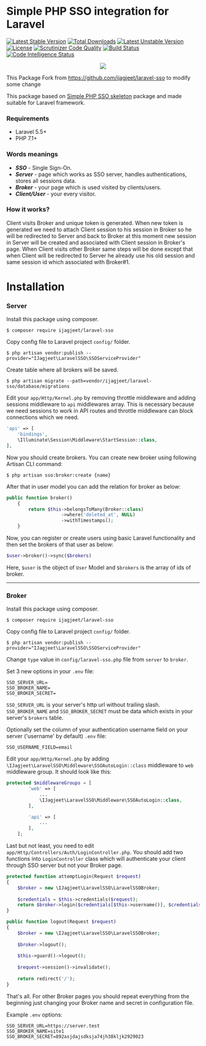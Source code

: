 # Simple PHP SSO integration for Laravel

[![Latest Stable Version](https://poser.pugx.org/ijagjeet/laravel-sso/v/stable)](https://packagist.org/packages/ijagjeet/laravel-sso)
[![Total Downloads](https://poser.pugx.org/ijagjeet/laravel-sso/downloads)](https://packagist.org/packages/ijagjeet/laravel-sso)
[![Latest Unstable Version](https://poser.pugx.org/ijagjeet/laravel-sso/v/unstable)](https://packagist.org/packages/ijagjeet/laravel-sso)
[![License](https://poser.pugx.org/ijagjeet/laravel-sso/license)](https://packagist.org/packages/ijagjeet/laravel-sso)
[![Scrutinizer Code Quality](https://scrutinizer-ci.com/g/ijagjeet/laravel-sso/badges/quality-score.png?b=master)](https://scrutinizer-ci.com/g/ijagjeet/laravel-sso/?branch=master)
[![Build Status](https://scrutinizer-ci.com/g/ijagjeet/laravel-sso/badges/build.png?b=master)](https://scrutinizer-ci.com/g/ijagjeet/laravel-sso/build-status/master)
[![Code Intelligence Status](https://scrutinizer-ci.com/g/ijagjeet/laravel-sso/badges/code-intelligence.svg?b=master)](https://scrutinizer-ci.com/code-intelligence)

<p align="center"><img src="https://laravel.com/assets/img/components/logo-laravel.svg"></p>

This Package Fork from https://github.com/ijagjeet/laravel-sso to modify some change

This package based on [Simple PHP SSO skeleton](https://github.com/ijagjeet/php-simple-sso) package and made suitable for Laravel framework.
### Requirements
* Laravel 5.5+
* PHP 7.1+

### Words meanings
* ***SSO*** - Single Sign-On.
* ***Server*** - page which works as SSO server, handles authentications, stores all sessions data.
* ***Broker*** - your page which is used visited by clients/users.
* ***Client/User*** - your every visitor.

### How it works?
Client visits Broker and unique token is generated. When new token is generated we need to attach Client session to his session in Broker so he will be redirected to Server and back to Broker at this moment new session in Server will be created and associated with Client session in Broker's page. When Client visits other Broker same steps will be done except that when Client will be redirected to Server he already use his old session and same session id which associated with Broker#1.

# Installation
### Server
Install this package using composer.
```shell
$ composer require ijagjeet/laravel-sso
```


Copy config file to Laravel project `config/` folder.
```shell
$ php artisan vendor:publish --provider="IJagjeet\LaravelSSO\SSOServiceProvider"
```


Create table where all brokers will be saved.
```shell
$ php artisan migrate --path=vendor/ijagjeet/laravel-sso/database/migrations
```


Edit your `app/Http/Kernel.php` by removing throttle middleware and adding sessions middleware to `api` middlewares array.
This is necessary because we need sessions to work in API routes and throttle middleware can block connections which we need.
```php
'api' => [
    'bindings',
    \Illuminate\Session\Middleware\StartSession::class,
],
```


Now you should create brokers.
You can create new broker using following Artisan CLI command:
```shell
$ php artisan sso:broker:create {name}
```

After that in user model you can add the relation for broker as below:
```php
public function broker()
    {
        return $this->belongsToMany(Broker::class)
                    ->where('deleted_at', NULL)
                    ->withTimestamps();
    }
```

Now, you can register or create users using basic Laravel functionality and then set the brokers of that user as below:
```php
$user->broker()->sync($brokers)
```
Here, `$user` is the object of `User` Model and `$brokers` is the array of ids of broker.

----------

### Broker
Install this package using composer.
```shell
$ composer require ijagjeet/laravel-sso
```


Copy config file to Laravel project `config/` folder.
```shell
$ php artisan vendor:publish --provider="IJagjeet\LaravelSSO\SSOServiceProvider"
```


Change `type` value in `config/laravel-sso.php` file from `server`
 to `broker`.

 

Set 3 new options in your `.env` file:
```shell
SSO_SERVER_URL=
SSO_BROKER_NAME=
SSO_BROKER_SECRET=
```
`SSO_SERVER_URL` is your server's http url without trailing slash. `SSO_BROKER_NAME` and `SSO_BROKER_SECRET` must be data which exists in your server's `brokers` table.

Optionally set the column of your authentication username field on your server ('username' by default) `.env` file:
```shell
SSO_USERNAME_FIELD=email
```

Edit your `app/Http/Kernel.php` by adding `\IJagjeet\LaravelSSO\Middleware\SSOAutoLogin::class` middleware to `web` middleware group. It should look like this:
```php
protected $middlewareGroups = [
        'web' => [
            ...
            \IJagjeet\LaravelSSO\Middleware\SSOAutoLogin::class,
        ],

        'api' => [
            ...
        ],
    ];
```



Last but not least, you need to edit `app/Http/Controllers/Auth/LoginController.php`. You should add two functions into `LoginController` class which will authenticate your client through SSO server but not your Broker page.
```php
protected function attemptLogin(Request $request)
{
    $broker = new \IJagjeet\LaravelSSO\LaravelSSOBroker;
    
    $credentials = $this->credentials($request);
    return $broker->login($credentials[$this->username()], $credentials['password']);
}

public function logout(Request $request)
{
    $broker = new \IJagjeet\LaravelSSO\LaravelSSOBroker;
    
    $broker->logout();
    
    $this->guard()->logout();
    
    $request->session()->invalidate();
    
    return redirect('/');
}
```


That's all. For other Broker pages you should repeat everything from the beginning just changing your Broker name and secret in configuration file.




Example `.env` options:
```shell
SSO_SERVER_URL=https://server.test
SSO_BROKER_NAME=site1
SSO_BROKER_SECRET=892asjdajsdksja74jh38kljk2929023
```
